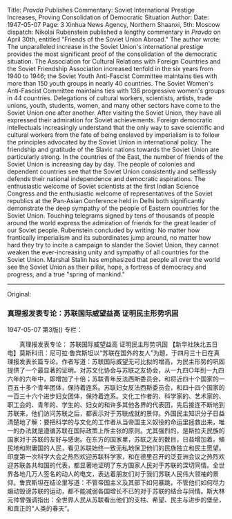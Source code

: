 Title: *Pravda* Publishes Commentary: Soviet International Prestige Increases, Proving Consolidation of Democratic Situation
Author:
Date: 1947-05-07
Page: 3
Xinhua News Agency, Northern Shaanxi, 5th: Moscow dispatch: Nikolai Rubenstein published a lengthy commentary in *Pravda* on April 30th, entitled "Friends of the Soviet Union Abroad." The author wrote: The unparalleled increase in the Soviet Union's international prestige provides the most significant proof of the consolidation of the democratic situation. The Association for Cultural Relations with Foreign Countries and the Soviet Friendship Association increased tenfold in the six years from 1940 to 1946; the Soviet Youth Anti-Fascist Committee maintains ties with more than 150 youth groups in nearly 40 countries. The Soviet Women's Anti-Fascist Committee maintains ties with 136 progressive women's groups in 44 countries. Delegations of cultural workers, scientists, artists, trade unions, youth, students, women, and many other sectors have come to the Soviet Union one after another. After visiting the Soviet Union, they have all expressed their admiration for Soviet achievements. Foreign democratic intellectuals increasingly understand that the only way to save scientific and cultural workers from the fate of being enslaved by imperialism is to follow the principles advocated by the Soviet Union in international policy. The friendship and gratitude of the Slavic nations towards the Soviet Union are particularly strong. In the countries of the East, the number of friends of the Soviet Union is increasing day by day. The people of colonies and dependent countries see that the Soviet Union consistently and selflessly defends their national independence and democratic aspirations. The enthusiastic welcome of Soviet scientists at the first Indian Science Congress and the enthusiastic welcome of representatives of the Soviet republics at the Pan-Asian Conference held in Delhi both significantly demonstrate the deep sympathy of the people of Eastern countries for the Soviet Union. Touching telegrams signed by tens of thousands of people around the world express the admiration of friends for the great leader of our Soviet people. Rubenstein concluded by writing: No matter how frantically imperialism and its subordinates jump around, no matter how hard they try to incite a campaign to slander the Soviet Union, they cannot weaken the ever-increasing unity and sympathy of all countries for the Soviet Union. Marshal Stalin has emphasized that people all over the world see the Soviet Union as their pillar, hope, a fortress of democracy and progress, and a true "spring of mankind."



<hr /> 

Original: 


### 真理报发表专论：苏联国际威望益高  证明民主形势巩固

1947-05-07
第3版()
专栏：

　　真理报发表专论：
    苏联国际威望益高  证明民主形势巩固
    【新华社陕北五日电】莫斯科讯：尼可拉·鲁宾斯坦以“苏联在国外的友人”为题，于四月三十日在真理报发表长篇专论。作者写道：苏联国际威望无可比拟的增高，为民主形势的巩固提供了一个最显著的证明。对苏文化协会与苏联之友协会，从一九四○年到一九四六年的六年中，即增加了十倍；苏联青年反法西斯委员会，和将近四十个国家的一百五十多个青年团体，保持着连系。苏联妇女反法西斯委员会，和四十四个国家的一百三十六个进步妇女团体，保持着连系。文化工作者的、科学家的、艺术家的、职工会的、青年的、学生的、妇女的和许多其他各界的代表团，先后接连不断地到苏联来，他们访问苏联之后，都表示对于苏联成就的景仰。外国民主知识分子日益清楚地了解：要把科学的与文化的工作者从当帝国主义奴役的命运里拯救出来，唯一的办法就是遵循苏联在国际政策上所主张的原则。尤其强烈的，是斯拉夫民族的国家对于苏联的友好与感谢。在东方的国家里，苏联之友的数目，日益增加着。殖民地和附庸国的人民，看见苏联始终一致无私地保卫他们的民族独立和民主愿望。印度第一次科学大会之热烈欢迎苏联科学家，和在德里召开的泛亚洲会议之热烈欢迎苏联各共和国的代表，都显著地证明了东方国家人民对于苏联的深切同情。全世界各地几万人签名的动人的电文，表达着朋友们对于我们苏联人民伟大领袖的景仰。鲁宾斯坦在结论里写道：不管帝国主义及其部下如何暴跳，不管他们如何尽力煽动毁谤苏联的运动，都不能减弱各国增长不已的对于苏联的结合与同情。斯大林元帅曾强调指出：全世界人民从苏联看出他们的支柱、希望、民主与进步的堡垒，和真正的“人类的春天”。
